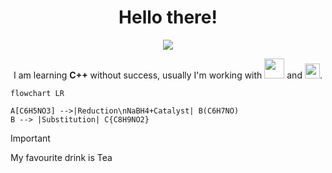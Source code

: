 <div id="header" align="center">
  <h1>Hello there!</h1>
  <img src="https://i.imgur.com/ZmBgyg0.gif"><br>

  I am learning 
            **C++**
           without success, usually I'm working with 
  <img src="https://cdn.jsdelivr.net/gh/devicons/devicon@latest/icons/java/java-original.svg" width="32" height="32"/>
           and 
            <img src="https://cdn.jsdelivr.net/gh/devicons/devicon@latest/icons/javascript/javascript-original.svg" width="24" height="24" />.

</div>

```mermaid
flowchart LR

A[C6H5NO3] -->|Reduction\nNaBH4+Catalyst| B(C6H7NO)
B --> |Substitution| C{C8H9NO2}
```


> [!IMPORTANT]
> My favourite drink is Tea
